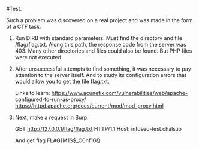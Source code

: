 #Test.

Such a problem was discovered on a real project and was made in the form of a CTF task.

1. Run DIRB with standard parameters. Must find the directory and file /flag/flag.txt.
   Along this path, the response code from the server was 403.
   Many other directories and files could also be found. But PHP files were not executed.

2. After unsuccessful attempts to find something, it was necessary to pay attention to the server itself. 
   And to study its configuration errors that would allow you to get the file flag.txt.

   Links to learn:
   https://www.acunetix.com/vulnerabilities/web/apache-configured-to-run-as-proxy/
   https://httpd.apache.org/docs/current/mod/mod_proxy.html

3. Next, make a request in Burp.
   
   GET http://127.0.0.1/flag/flag.txt HTTP/1.1
   Host: infosec-test.chals.io

   And get flag FLAG{M1S$_C0nf1G!}
